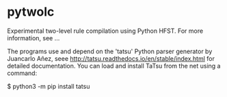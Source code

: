 # pytwolc
Experimental two-level rule compilation using Python HFST. For more information, see ...

The programs use and depend on the 'tatsu' Python parser generator by Juancarlo Añez, seee http://tatsu.readthedocs.io/en/stable/index.html for detailed documentation. You can load and install TaTsu from the net using a command:

   $ python3 -m pip install tatsu

